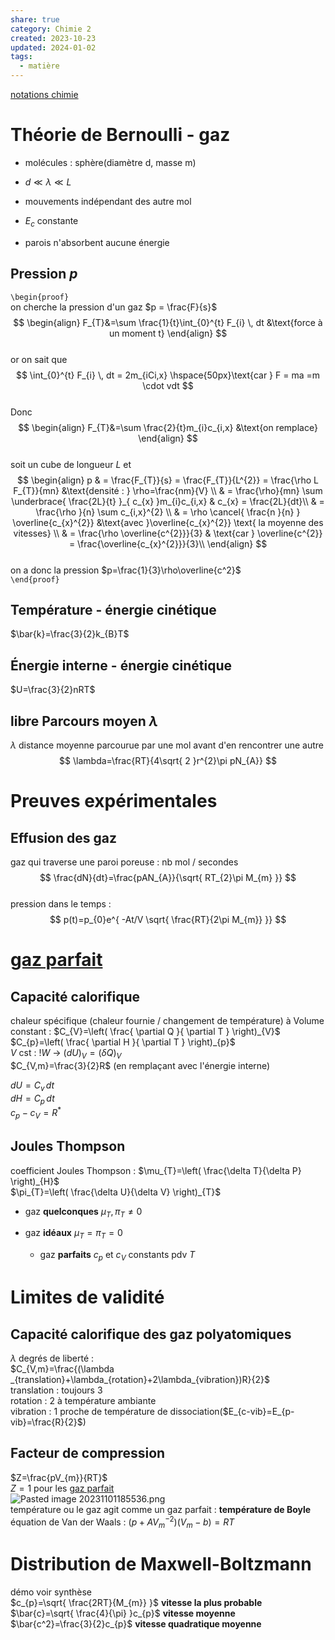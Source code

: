 ```yaml
---  
share: true  
category: Chimie 2  
created: 2023-10-23  
updated: 2024-01-02  
tags:  
  - matière  
---  
```

  
[notations chimie](notations%20chimie.md)  
# Théorie de Bernoulli - gaz  
  
- molécules : sphère(diamètre d, masse m)  
  
- $d\ll\lambda\ll L$  
  
- mouvements indépendant des autre mol  
  
- $E_{c}$ constante  
  
- parois n'absorbent aucune énergie  
## Pression $p$  
`\begin{proof}`   
on cherche la pression d'un gaz  $p = \frac{F}{s}$  
$$  
\begin{align}  
F_{T}&=\sum \frac{1}{t}\int_{0}^{t} F_{i} \, dt &\text{force à un moment t}   
\end{align}  
$$  
or on sait que  
$$  
\int_{0}^{t} F_{i} \, dt = 2m_{iCi,x}   \hspace{50px}\text{car  } F = ma =m \cdot vdt  
$$  
Donc  
$$  
\begin{align}  
F_{T}&=\sum \frac{2}{t}m_{i}c_{i,x} &\text{on remplace}    
\end{align}  
$$  
soit un cube de longueur $L$ et   
$$  
\begin{align}  
p  & = \frac{F_{T}}{s} = \frac{F_{T}}{L^{2}}  = \frac{\rho L F_{T}}{mn} &\text{densité : } \rho=\frac{nm}{V} \\  
 & =  \frac{\rho}{mn}  \sum \underbrace{ \frac{2L}{t} }_{ c_{x} }m_{i}c_{i,x} & c_{x} = \frac{2L}{dt}\\   
& =  \frac{\rho }{n}  \sum c_{i,x}^{2} \\  
& = \rho  \cancel{ \frac{n }{n} }  \overline{c_{x}^{2}}  &\text{avec }\overline{c_{x}^{2}} \text{ la moyenne des vitesses}  \\  
& = \frac{\rho \overline{c^{2}}}{3}   & \text{car } \overline{c^{2}} = \frac{\overline{c_{x}^{2}}}{3}\\   
\end{align}  
$$  
on a donc la pression $p=\frac{1}{3}\rho\overline{c^2}$  
`\end{proof}`  
## Température - énergie cinétique  
$\bar{k}=\frac{3}{2}k_{B}T$  
## Énergie interne - énergie cinétique  
$U=\frac{3}{2}nRT$  
## **libre Parcours moyen** $\lambda$  
$\lambda$ distance moyenne parcourue par une mol avant d'en rencontrer une autre  
$$  
\lambda=\frac{RT}{4\sqrt{ 2 }r^{2}\pi pN_{A}}   
$$  
# Preuves expérimentales  
## Effusion des gaz  
gaz qui traverse une paroi poreuse : nb mol / secondes  
$$  
\frac{dN}{dt}=\frac{pAN_{A}}{\sqrt{ RT_{2}\pi M_{m} }}  
$$  
pression dans le temps :   
$$  
p(t)=p_{0}e^{ -At/V \sqrt{ \frac{RT}{2\pi M_{m}} }}  
$$  
# [gaz parfait](gaz%20parfait.md)  
  
## Capacité calorifique  
chaleur spécifique (chaleur fournie / changement de température) à Volume constant : $C_{V}=\left( \frac{ \partial Q }{ \partial T } \right)_{V}$                          $C_{p}=\left( \frac{ \partial H }{ \partial T } \right)_{p}$  
$V$ cst : $!W$ → $(dU)_{V}=(\delta Q)_{V}$  
$C_{V,m}=\frac{3}{2}R$  (en remplaçant avec l'énergie interne)  
  
$dU=C_{v} \, dt$  
$dH=C_{p} \, dt$  
$c_{p}-c_{V}=R^*$  
  
## Joules Thompson  
coefficient Joules Thompson : $\mu_{T}=\left( \frac{\delta T}{\delta P} \right)_{H}$    
$\pi_{T}=\left( \frac{\delta U}{\delta V} \right)_{T}$  
  
- gaz **quelconques** $\mu_{T}, \pi_{T} \not = 0$  
  
- gaz **idéaux**  $\mu_{T} = \pi_{T}=0$  
	- gaz **parfaits** $c_{p}$ et $c_{V}$ constants pdv $T$  
# Limites de validité  
## Capacité calorifique des gaz polyatomiques  
$\lambda$ degrés de liberté :  
$C_{V,m}=\frac{(\lambda _{translation}+\lambda_{rotation}+2\lambda_{vibration})R}{2}$  
translation : toujours 3  
rotation : 2 à température ambiante   
vibration : 1 proche de température de dissociation($E_{c-vib}=E_{p-vib}=\frac{R}{2}$)  
## Facteur de compression  
$Z=\frac{pV_{m}}{RT}$  
$Z=1$ pour les [gaz parfait](gaz%20parfait.md)  
![Pasted image 20231101185536.png](Pasted%20image%2020231101185536.png)  
température ou le gaz agit comme un gaz parfait : **température de Boyle**  
équation de Van der Waals : $(p+AV^{-2}_{m})(V_{m}-b)=RT$  
# Distribution de Maxwell-Boltzmann  
démo voir synthèse  
$c_{p}=\sqrt{ \frac{2RT}{M_{m}} }$    **vitesse la plus probable**  
$\bar{c}=\sqrt{ \frac{4}{\pi} }c_{p}$       **vitesse moyenne**  
$\bar{c^2}=\frac{3}{2}c_{p}$           **vitesse quadratique moyenne**  
